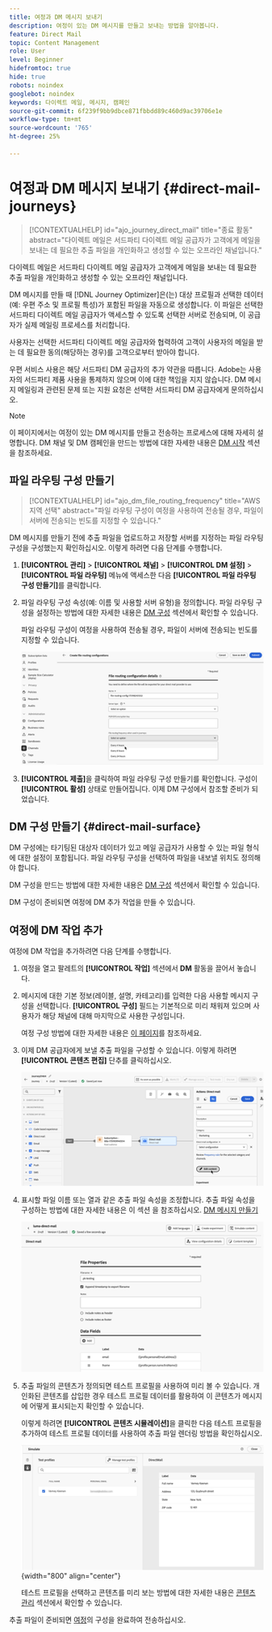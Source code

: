 ```yaml
---
title: 여정과 DM 메시지 보내기
description: 여정이 있는 DM 메시지를 만들고 보내는 방법을 알아봅니다.
feature: Direct Mail
topic: Content Management
role: User
level: Beginner
hidefromtoc: true
hide: true
robots: noindex
googlebot: noindex
keywords: 다이렉트 메일, 메시지, 캠페인
source-git-commit: 6f239f9bb9dbce871fbbdd89c460d9ac39706e1e
workflow-type: tm+mt
source-wordcount: '765'
ht-degree: 25%

---
```



# 여정과 DM 메시지 보내기 {#direct-mail-journeys}

>[!CONTEXTUALHELP]
>id="ajo_journey_direct_mail"
>title="종료 활동"
>abstract="다이렉트 메일은 서드파티 다이렉트 메일 공급자가 고객에게 메일을 보내는 데 필요한 추출 파일을 개인화하고 생성할 수 있는 오프라인 채널입니다."

다이렉트 메일은 서드파티 다이렉트 메일 공급자가 고객에게 메일을 보내는 데 필요한 추출 파일을 개인화하고 생성할 수 있는 오프라인 채널입니다.

DM 메시지를 만들 때 [!DNL Journey Optimizer]은(는) 대상 프로필과 선택한 데이터(예: 우편 주소 및 프로필 특성)가 포함된 파일을 자동으로 생성합니다. 이 파일은 선택한 서드파티 다이렉트 메일 공급자가 액세스할 수 있도록 선택한 서버로 전송되며, 이 공급자가 실제 메일링 프로세스를 처리합니다.

사용자는 선택한 서드파티 다이렉트 메일 공급자와 협력하여 고객이 사용자의 메일을 받는 데 필요한 동의(해당하는 경우)를 고객으로부터 받아야 합니다.

우편 서비스 사용은 해당 서드파티 DM 공급자의 추가 약관을 따릅니다. Adobe는 사용자의 서드파티 제품 사용을 통제하지 않으며 이에 대한 책임을 지지 않습니다. DM 메시지 메일링과 관련된 문제 또는 지원 요청은 선택한 서드파티 DM 공급자에게 문의하십시오.

>[!NOTE]
>
>이 페이지에서는 여정이 있는 DM 메시지를 만들고 전송하는 프로세스에 대해 자세히 설명합니다. DM 채널 및 DM 캠페인을 만드는 방법에 대한 자세한 내용은 [DM 시작](../direct-mail/get-started-direct-mail.md) 섹션을 참조하세요.

## 파일 라우팅 구성 만들기

>[!CONTEXTUALHELP]
>id="ajo_dm_file_routing_frequency"
>title="AWS 지역 선택"
>abstract="파일 라우팅 구성이 여정을 사용하여 전송될 경우, 파일이 서버에 전송되는 빈도를 지정할 수 있습니다."

DM 메시지를 만들기 전에 추출 파일을 업로드하고 저장할 서버를 지정하는 파일 라우팅 구성을 구성했는지 확인하십시오. 이렇게 하려면 다음 단계를 수행합니다.

1. **[!UICONTROL 관리]** > **[!UICONTROL 채널]** > **[!UICONTROL DM 설정]** > **[!UICONTROL 파일 라우팅]** 메뉴에 액세스한 다음 **[!UICONTROL 파일 라우팅 구성 만들기]**&#x200B;를 클릭합니다.

1. 파일 라우팅 구성 속성(예: 이름 및 사용할 서버 유형)을 정의합니다. 파일 라우팅 구성을 설정하는 방법에 대한 자세한 내용은 [DM 구성](../direct-mail/direct-mail-configuration.md#file-routing-configuration) 섹션에서 확인할 수 있습니다.

   파일 라우팅 구성이 여정을 사용하여 전송될 경우, 파일이 서버에 전송되는 빈도를 지정할 수 있습니다.

   ![](assets/file-routing-journey.png)

1. **[!UICONTROL 제출]**&#x200B;을 클릭하여 파일 라우팅 구성 만들기를 확인합니다. 구성이 **[!UICONTROL 활성]** 상태로 만들어집니다. 이제 DM 구성에서 참조할 준비가 되었습니다.

## DM 구성 만들기 {#direct-mail-surface}

DM 구성에는 타기팅된 대상자 데이터가 있고 메일 공급자가 사용할 수 있는 파일 형식에 대한 설정이 포함됩니다. 파일 라우팅 구성을 선택하여 파일을 내보낼 위치도 정의해야 합니다.

DM 구성을 만드는 방법에 대한 자세한 내용은 [DM 구성](../direct-mail/direct-mail-configuration.md#file-routing-configuration) 섹션에서 확인할 수 있습니다.

DM 구성이 준비되면 여정에 DM 추가 작업을 만들 수 있습니다.

## 여정에 DM 작업 추가

여정에 DM 작업을 추가하려면 다음 단계를 수행합니다.

1. 여정을 열고 팔레트의 **[!UICONTROL 작업]** 섹션에서 **DM** 활동을 끌어서 놓습니다.

1. 메시지에 대한 기본 정보(레이블, 설명, 카테고리)를 입력한 다음 사용할 메시지 구성을 선택합니다. **[!UICONTROL 구성]** 필드는 기본적으로 미리 채워져 있으며 사용자가 해당 채널에 대해 마지막으로 사용한 구성입니다.

   여정 구성 방법에 대한 자세한 내용은 [이 페이지](../building-journeys/journey-gs.md)를 참조하세요.

1. 이제 DM 공급자에게 보낼 추출 파일을 구성할 수 있습니다. 이렇게 하려면 **[!UICONTROL 콘텐츠 편집]** 단추를 클릭하십시오.

   ![](assets/direct-mail-add-journey.png)

1. 표시할 파일 이름 또는 열과 같은 추출 파일 속성을 조정합니다. 추출 파일 속성을 구성하는 방법에 대한 자세한 내용은 이 섹션 을 참조하십시오. [DM 메시지 만들기](../direct-mail/create-direct-mail.md#extraction-file)

   ![](assets/direct-mail-journey-content.png)

1. 추출 파일의 콘텐츠가 정의되면 테스트 프로필을 사용하여 미리 볼 수 있습니다. 개인화된 콘텐츠를 삽입한 경우 테스트 프로필 데이터를 활용하여 이 콘텐츠가 메시지에 어떻게 표시되는지 확인할 수 있습니다.

   이렇게 하려면 **[!UICONTROL 콘텐츠 시뮬레이션]**&#x200B;을 클릭한 다음 테스트 프로필을 추가하여 테스트 프로필 데이터를 사용하여 추출 파일 렌더링 방법을 확인하십시오.

   ![](assets/direct-mail-simulate.png){width="800" align="center"}

   테스트 프로필을 선택하고 콘텐츠를 미리 보는 방법에 대한 자세한 내용은 [콘텐츠 관리](../content-management/preview-test.md) 섹션에서 확인할 수 있습니다.

추출 파일이 준비되면 [여정](../building-journeys/journey-gs.md)의 구성을 완료하여 전송하십시오.
